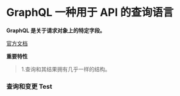 # GraphQL 一种用于 API 的查询语言

**GraphQL 是关于请求对象上的特定字段。**

[官方文档](http://graphql.cn/learn/queries/)

**重要特性**

> 1.查询和其结果拥有几乎一样的结构。



### 查询和变更 Test

